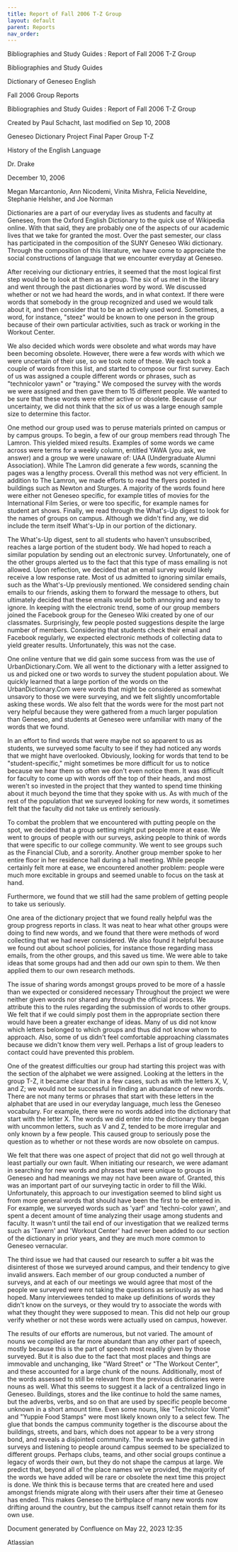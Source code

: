 ```yaml
---
title: Report of Fall 2006 T-Z Group
layout: default
parent: Reports
nav_order:
---
```


Bibliographies and Study Guides : Report of Fall 2006 T-Z Group

Bibliographies and Study Guides

Dictionary of Geneseo English

Fall 2006 Group Reports

Bibliographies and Study Guides : Report of Fall 2006 T-Z Group

Created by  Paul Schacht, last modified on Sep 10, 2008

Geneseo Dictionary Project Final Paper Group T-Z

History of the English Language

Dr. Drake

December 10, 2006

Megan Marcantonio, Ann Nicodemi, Vinita Mishra, Felicia Neveldine, Stephanie Helsher, and Joe Norman

Dictionaries are a part of our everyday lives as students and faculty at Geneseo, from the Oxford English Dictionary to the quick use of Wikipedia online. With that said, they are probably one of the aspects of our academic lives that we take for granted the most.  Over the past semester, our class has participated in the composition of the SUNY Geneseo Wiki dictionary.  Through the composition of this literature, we have come to appreciate the social constructions of language that we encounter everyday at Geneseo.

After receiving our dictionary entries, it seemed that the most logical first step would be to look at them as a group.  The six of us met in the library and went through the past dictionaries word by word.  We discussed whether or not we had heard the words, and in what context.  If there were words that somebody in the group recognized and used we would talk about it, and then consider that to be an actively used word. Sometimes, a word, for instance, &quot;steez&quot; would be known to one person in the group because of their own particular activities, such as track or working in the Workout Center.  

We also decided which words were obsolete and what words may have been becoming obsolete.  However, there were a few words with which we were uncertain of their use, so we took note of these. We each took a couple of words from this list, and started to compose our first survey.  Each of us was assigned a couple different words or phrases, such as &quot;technicolor yawn&quot; or &quot;traying.&quot;  We composed the survey with the words we were assigned and then gave them to 15 different people.  We wanted to be sure that these words were either active or obsolete.  Because of our uncertainty, we did not think that the six of us was a large enough sample size to determine this factor.

One method our group used was to peruse materials printed on campus or by campus groups. To begin, a few of our group members read through The Lamron. This yielded mixed results. Examples of some words we came across were terms for a weekly column, entitled YAWA (you ask, we answer) and a group we were unaware of: UAA (Undergraduate Alumni Association). While The Lamron did generate a few words, scanning the pages was a lengthy process. Overall this method was not very efficient. In addition to The Lamron, we made efforts to read the flyers posted in buildings such as Newton and Sturges. A majority of the words found here were either not Geneseo specific, for example titles of movies for the International Film Series, or were too specific, for example names for student art shows. Finally, we read through the What's-Up digest to look for the names of groups on campus. Although we didn't find any, we did include the term itself What's-Up in our portion of the dictionary.

The What's-Up digest, sent to all students who haven't unsubscribed, reaches a large portion of the student body. We had hoped to reach a similar population by sending out an electronic survey. Unfortunately, one of the other groups alerted us to the fact that this type of mass emailing is not allowed. Upon reflection, we decided that an email survey would likely receive a low response rate. Most of us admitted to ignoring similar emails, such as the What's-Up previously mentioned. We considered sending chain emails to our friends, asking them to forward the message to others, but ultimately decided that these emails would be both annoying and easy to ignore. In keeping with the electronic trend, some of our group members joined the Facebook group for the Geneseo Wiki created by one of our classmates. Surprisingly, few people posted suggestions despite the large number of members. Considering that students check their email and Facebook regularly, we expected electronic methods of collecting data to yield greater results. Unfortunately, this was not the case.

One online venture that we did gain some success from was the use of UrbanDictionary.Com. We all went to the dictionary with a letter assigned to us and picked one or two words to survey the student population about. We quickly learned that a large portion of the words on the UrbanDictionary.Com were words that might be considered as somewhat unsavory to those we were surveying, and we felt slightly uncomfortable asking these words. We also felt that the words were for the most part not very helpful because they were gathered from a much larger population than Geneseo, and students at Geneseo were unfamiliar with many of the words that we found.

In an effort to find words that were maybe not so apparent to us as students, we surveyed some faculty to see if they had noticed any words that we might have overlooked. Obviously, looking for words that tend to be &quot;student-specific,&quot; might sometimes be more difficult for us to notice because we hear them so often we don't even notice them. It was difficult for faculty to come up with words off the top of their heads, and most weren't so invested in the project that they wanted to spend time thinking about it much beyond the time that they spoke with us. As with much of the rest of the population that we surveyed looking for new words, it sometimes felt that the faculty did not take us entirely seriously. 

To combat the problem that we encountered with putting people on the spot, we decided that a group setting might put people more at ease. We went to groups of people with our surveys, asking people to think of words that were specific to our college community. We went to see groups such as the Financial Club, and a sorority. Another group member spoke to her entire floor in her residence hall during a hall meeting. While people certainly felt more at ease, we encountered another problem: people were much more excitable in groups and seemed unable to focus on the task at hand. 

Furthermore, we found that we still had the same problem of getting people to take us seriously. 

One area of the dictionary project that we found really helpful was the group progress reports in class. It was neat to hear what other groups were doing to find new words, and we found that there were methods of word collecting that we had never considered. We also found it helpful because we found out about school policies, for instance those regarding mass emails, from the other groups, and this saved us time. We were able to take ideas that some groups had and then add our own spin to them. We then applied them to our own research methods. 

The issue of sharing words amongst groups proved to be more of a hassle than we expected or considered necessary Throughout the project we were neither given words nor shared any through the official process. We attribute this to the rules regarding the submission of words to other groups. We felt that if we could simply post them in the appropriate section there would have been a greater exchange of ideas. Many of us did not know which letters belonged to which groups and thus did not know whom to approach. Also, some of us didn't feel comfortable approaching classmates because we didn't know them very well. Perhaps a list of group leaders to contact could have prevented this problem. 

One of the greatest difficulties our group had starting this project was with the section of the alphabet we were assigned.  Looking at the letters in the group T-Z, it became clear that in a few cases, such as with the letters X, V, and Z; we would not be successful in finding an abundance of new words.  There are not many terms or phrases that start with these letters in the alphabet that are used in our everyday language, much less the Geneseo vocabulary.  For example, there were no words added into the dictionary that start with the letter X.  The words we did enter into the dictionary that began with uncommon letters, such as V and Z, tended to be more irregular and only known by a few people. This caused group to seriously pose the question as to whether or not these words are now obsolete on campus.

We felt that there was one aspect of project that did not go well through at least partially our own fault. When initiating our research, we were adamant in searching for new words and phrases that were unique to groups in Geneseo and had meanings we may not have been aware of.  Granted, this was an important part of our surveying tactic in order to fill the Wiki.  Unfortunately, this approach to our investigation seemed to blind sight us from more general words that should have been the first to be entered in.  For example, we surveyed words such as 'yarf' and 'techni-color yawn', and spent a decent amount of time analyzing their usage among students and faculty.  It wasn't until the tail end of our investigation that we realized terms such as  'Tavern' and 'Workout Center' had never been added to our section of the dictionary in prior years, and they are much more common to Geneseo vernacular.   

The third issue we had that caused our research to suffer a bit was the disinterest of those we surveyed around campus, and their tendency to give invalid answers.  Each member of our group conducted a number of surveys, and at each of our meetings we would agree that most of the people we surveyed were not taking the questions as seriously as we had hoped.  Many interviewees tended to make up definitions of words they didn't know on the surveys, or they would try to associate the words with what they thought they were supposed to mean.  This did not help our group verify whether or not these words were actually used on campus, however.  

The results of our efforts are numerous, but not varied. The amount of nouns we compiled are far more abundant than any other part of speech, mostly because this is the part of speech most readily given by those surveyed. But it is also due to the fact that most places and things are immovable and unchanging, like &quot;Ward Street&quot; or &quot;The Workout Center&quot;, and these accounted for a large chunk of the nouns. Additionally, most of the words assessed to still be relevant from the previous dictionaries were nouns as well. What this seems to suggest it a lack of a centralized lingo in Geneseo. Buildings, stores and the like continue to hold the same names, but the adverbs, verbs, and so on that are used by specific people become unknown in a short amount time. Even some nouns, like &quot;Technicolor Vomit&quot; and &quot;Yuppie Food Stamps&quot; were most likely known only to a select few. The glue that bonds the campus community together is the discourse about the buildings, streets, and bars, which does not appear to be a very strong bond, and reveals a disjointed community.  The words we have gathered in surveys and listening to people around campus seemed to be specialized to different groups. Perhaps clubs, teams, and other social groups continue a legacy of words their own, but they do not shape the campus at large. We predict that, beyond all of the place names we've provided, the majority of the words we have added will be rare or obsolete the next time this project is done. We think this is because terms that are created here and used amongst friends migrate along with their users after their time at Geneseo has ended. This makes Geneseo the birthplace of many new words now drifting around the country, but the campus itself cannot retain them for its own use.

Document generated by Confluence on May 22, 2023 12:35

Atlassian
